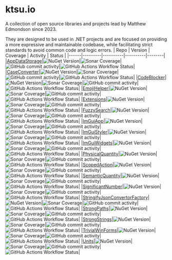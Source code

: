 # ktsu.io

A collection of open source libraries and projects lead by Matthew Edmondson since 2023.

They are designed to be used in .NET projects and are focused on providing a more expressive and maintainable codebase, while facilitating strict standards to avoid common code and logic errors.
| Repo | Version | Coverage | Activity | Status |
|------|---------|----------|----------|--------|
|[AppDataStorage](https://github.com/ktsu-io/AppDataStorage)|![NuGet Version](https://img.shields.io/nuget/v/ktsu.io.AppDataStorage?label=stable&logo=nuget)|![Sonar Coverage](https://img.shields.io/sonar/coverage/ktsu-io_AppDataStorage?server=https%3A%2F%2Fsonarcloud.io&logo=sonarcloud)|![GitHub commit activity](https://img.shields.io/github/commit-activity/m/ktsu-io/AppDataStorage?label=commits)|![GitHub Actions Workflow Status](https://img.shields.io/github/actions/workflow/status/ktsu-io/AppDataStorage/dotnet.yml)|
|[CaseConverter](https://github.com/ktsu-io/CaseConverter)|![NuGet Version](https://img.shields.io/nuget/v/ktsu.io.CaseConverter?label=stable&logo=nuget)|![Sonar Coverage](https://img.shields.io/sonar/coverage/ktsu-io_CaseConverter?server=https%3A%2F%2Fsonarcloud.io&logo=sonarcloud)|![GitHub commit activity](https://img.shields.io/github/commit-activity/m/ktsu-io/CaseConverter?label=commits)|![GitHub Actions Workflow Status](https://img.shields.io/github/actions/workflow/status/ktsu-io/CaseConverter/dotnet.yml)|
|[CodeBlocker](https://github.com/ktsu-io/CodeBlocker)|![NuGet Version](https://img.shields.io/nuget/v/ktsu.io.CodeBlocker?label=stable&logo=nuget)|![Sonar Coverage](https://img.shields.io/sonar/coverage/ktsu-io_CodeBlocker?server=https%3A%2F%2Fsonarcloud.io&logo=sonarcloud)|![GitHub commit activity](https://img.shields.io/github/commit-activity/m/ktsu-io/CodeBlocker?label=commits)|![GitHub Actions Workflow Status](https://img.shields.io/github/actions/workflow/status/ktsu-io/CodeBlocker/dotnet.yml)|
|[EmojiHelper](https://github.com/ktsu-io/EmojiHelper)|![NuGet Version](https://img.shields.io/nuget/v/ktsu.io.EmojiHelper?label=stable&logo=nuget)|![Sonar Coverage](https://img.shields.io/sonar/coverage/ktsu-io_EmojiHelper?server=https%3A%2F%2Fsonarcloud.io&logo=sonarcloud)|![GitHub commit activity](https://img.shields.io/github/commit-activity/m/ktsu-io/EmojiHelper?label=commits)|![GitHub Actions Workflow Status](https://img.shields.io/github/actions/workflow/status/ktsu-io/EmojiHelper/dotnet.yml)|
|[Extensions](https://github.com/ktsu-io/Extensions)|![NuGet Version](https://img.shields.io/nuget/v/ktsu.io.Extensions?label=stable&logo=nuget)|![Sonar Coverage](https://img.shields.io/sonar/coverage/ktsu-io_Extensions?server=https%3A%2F%2Fsonarcloud.io&logo=sonarcloud)|![GitHub commit activity](https://img.shields.io/github/commit-activity/m/ktsu-io/Extensions?label=commits)|![GitHub Actions Workflow Status](https://img.shields.io/github/actions/workflow/status/ktsu-io/Extensions/dotnet.yml)|
|[FuzzySearch](https://github.com/ktsu-io/FuzzySearch)|![NuGet Version](https://img.shields.io/nuget/v/ktsu.io.FuzzySearch?label=stable&logo=nuget)|![Sonar Coverage](https://img.shields.io/sonar/coverage/ktsu-io_FuzzySearch?server=https%3A%2F%2Fsonarcloud.io&logo=sonarcloud)|![GitHub commit activity](https://img.shields.io/github/commit-activity/m/ktsu-io/FuzzySearch?label=commits)|![GitHub Actions Workflow Status](https://img.shields.io/github/actions/workflow/status/ktsu-io/FuzzySearch/dotnet.yml)|
|[ImGuiApp](https://github.com/ktsu-io/ImGuiApp)|![NuGet Version](https://img.shields.io/nuget/v/ktsu.io.ImGuiApp?label=stable&logo=nuget)|![Sonar Coverage](https://img.shields.io/sonar/coverage/ktsu-io_ImGuiApp?server=https%3A%2F%2Fsonarcloud.io&logo=sonarcloud)|![GitHub commit activity](https://img.shields.io/github/commit-activity/m/ktsu-io/ImGuiApp?label=commits)|![GitHub Actions Workflow Status](https://img.shields.io/github/actions/workflow/status/ktsu-io/ImGuiApp/dotnet.yml)|
|[ImGuiStyler](https://github.com/ktsu-io/ImGuiStyler)|![NuGet Version](https://img.shields.io/nuget/v/ktsu.io.ImGuiStyler?label=stable&logo=nuget)|![Sonar Coverage](https://img.shields.io/sonar/coverage/ktsu-io_ImGuiStyler?server=https%3A%2F%2Fsonarcloud.io&logo=sonarcloud)|![GitHub commit activity](https://img.shields.io/github/commit-activity/m/ktsu-io/ImGuiStyler?label=commits)|![GitHub Actions Workflow Status](https://img.shields.io/github/actions/workflow/status/ktsu-io/ImGuiStyler/dotnet.yml)|
|[ImGuiWidgets](https://github.com/ktsu-io/ImGuiWidgets)|![NuGet Version](https://img.shields.io/nuget/v/ktsu.io.ImGuiWidgets?label=stable&logo=nuget)|![Sonar Coverage](https://img.shields.io/sonar/coverage/ktsu-io_ImGuiWidgets?server=https%3A%2F%2Fsonarcloud.io&logo=sonarcloud)|![GitHub commit activity](https://img.shields.io/github/commit-activity/m/ktsu-io/ImGuiWidgets?label=commits)|![GitHub Actions Workflow Status](https://img.shields.io/github/actions/workflow/status/ktsu-io/ImGuiWidgets/dotnet.yml)|
|[PhysicalQuantity](https://github.com/ktsu-io/PhysicalQuantity)|![NuGet Version](https://img.shields.io/nuget/v/ktsu.io.PhysicalQuantity?label=stable&logo=nuget)|![Sonar Coverage](https://img.shields.io/sonar/coverage/ktsu-io_PhysicalQuantity?server=https%3A%2F%2Fsonarcloud.io&logo=sonarcloud)|![GitHub commit activity](https://img.shields.io/github/commit-activity/m/ktsu-io/PhysicalQuantity?label=commits)|![GitHub Actions Workflow Status](https://img.shields.io/github/actions/workflow/status/ktsu-io/PhysicalQuantity/dotnet.yml)|
|[ScopedAction](https://github.com/ktsu-io/ScopedAction)|![NuGet Version](https://img.shields.io/nuget/v/ktsu.io.ScopedAction?label=stable&logo=nuget)|![Sonar Coverage](https://img.shields.io/sonar/coverage/ktsu-io_ScopedAction?server=https%3A%2F%2Fsonarcloud.io&logo=sonarcloud)|![GitHub commit activity](https://img.shields.io/github/commit-activity/m/ktsu-io/ScopedAction?label=commits)|![GitHub Actions Workflow Status](https://img.shields.io/github/actions/workflow/status/ktsu-io/ScopedAction/dotnet.yml)|
|[SemanticQuantity](https://github.com/ktsu-io/SemanticQuantity)|![NuGet Version](https://img.shields.io/nuget/v/ktsu.io.SemanticQuantity?label=stable&logo=nuget)|![Sonar Coverage](https://img.shields.io/sonar/coverage/ktsu-io_SemanticQuantity?server=https%3A%2F%2Fsonarcloud.io&logo=sonarcloud)|![GitHub commit activity](https://img.shields.io/github/commit-activity/m/ktsu-io/SemanticQuantity?label=commits)|![GitHub Actions Workflow Status](https://img.shields.io/github/actions/workflow/status/ktsu-io/SemanticQuantity/dotnet.yml)|
|[SignificantNumber](https://github.com/ktsu-io/SignificantNumber)|![NuGet Version](https://img.shields.io/nuget/v/ktsu.io.SignificantNumber?label=stable&logo=nuget)|![Sonar Coverage](https://img.shields.io/sonar/coverage/ktsu-io_SignificantNumber?server=https%3A%2F%2Fsonarcloud.io&logo=sonarcloud)|![GitHub commit activity](https://img.shields.io/github/commit-activity/m/ktsu-io/SignificantNumber?label=commits)|![GitHub Actions Workflow Status](https://img.shields.io/github/actions/workflow/status/ktsu-io/SignificantNumber/dotnet.yml)|
|[StringifyJsonConvertorFactory](https://github.com/ktsu-io/StringifyJsonConvertorFactory)|![NuGet Version](https://img.shields.io/nuget/v/ktsu.io.StringifyJsonConvertorFactory?label=stable&logo=nuget)|![Sonar Coverage](https://img.shields.io/sonar/coverage/ktsu-io_StringifyJsonConvertorFactory?server=https%3A%2F%2Fsonarcloud.io&logo=sonarcloud)|![GitHub commit activity](https://img.shields.io/github/commit-activity/m/ktsu-io/StringifyJsonConvertorFactory?label=commits)|![GitHub Actions Workflow Status](https://img.shields.io/github/actions/workflow/status/ktsu-io/StringifyJsonConvertorFactory/dotnet.yml)|
|[StrongPaths](https://github.com/ktsu-io/StrongPaths)|![NuGet Version](https://img.shields.io/nuget/v/ktsu.io.StrongPaths?label=stable&logo=nuget)|![Sonar Coverage](https://img.shields.io/sonar/coverage/ktsu-io_StrongPaths?server=https%3A%2F%2Fsonarcloud.io&logo=sonarcloud)|![GitHub commit activity](https://img.shields.io/github/commit-activity/m/ktsu-io/StrongPaths?label=commits)|![GitHub Actions Workflow Status](https://img.shields.io/github/actions/workflow/status/ktsu-io/StrongPaths/dotnet.yml)|
|[StrongStrings](https://github.com/ktsu-io/StrongStrings)|![NuGet Version](https://img.shields.io/nuget/v/ktsu.io.StrongStrings?label=stable&logo=nuget)|![Sonar Coverage](https://img.shields.io/sonar/coverage/ktsu-io_StrongStrings?server=https%3A%2F%2Fsonarcloud.io&logo=sonarcloud)|![GitHub commit activity](https://img.shields.io/github/commit-activity/m/ktsu-io/StrongStrings?label=commits)|![GitHub Actions Workflow Status](https://img.shields.io/github/actions/workflow/status/ktsu-io/StrongStrings/dotnet.yml)|
|[TrivialWinForms](https://github.com/ktsu-io/TrivialWinForms)|![NuGet Version](https://img.shields.io/nuget/v/ktsu.io.TrivialWinForms?label=stable&logo=nuget)|![Sonar Coverage](https://img.shields.io/sonar/coverage/ktsu-io_TrivialWinForms?server=https%3A%2F%2Fsonarcloud.io&logo=sonarcloud)|![GitHub commit activity](https://img.shields.io/github/commit-activity/m/ktsu-io/TrivialWinForms?label=commits)|![GitHub Actions Workflow Status](https://img.shields.io/github/actions/workflow/status/ktsu-io/TrivialWinForms/dotnet.yml)|
|[Units](https://github.com/ktsu-io/Units)|![NuGet Version](https://img.shields.io/nuget/v/ktsu.io.Units?label=stable&logo=nuget)|![Sonar Coverage](https://img.shields.io/sonar/coverage/ktsu-io_Units?server=https%3A%2F%2Fsonarcloud.io&logo=sonarcloud)|![GitHub commit activity](https://img.shields.io/github/commit-activity/m/ktsu-io/Units?label=commits)|![GitHub Actions Workflow Status](https://img.shields.io/github/actions/workflow/status/ktsu-io/Units/dotnet.yml)|
